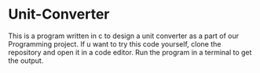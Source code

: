 # Unit-Converter

This is a program written in c to design a unit converter as a part of our Programming project.
If u want to try this code yourself, clone the repository and open it in a code editor.
Run the program in a terminal to get the output.
